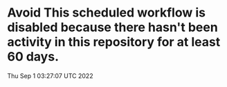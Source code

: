 # Avoid This scheduled workflow is disabled because there hasn't been activity in this repository for at least 60 days.
Thu Sep  1 03:27:07 UTC 2022
